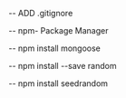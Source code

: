 -- ADD .gitignore

-- npm- Package Manager

-- npm install mongoose

-- npm install --save random

-- npm install seedrandom
